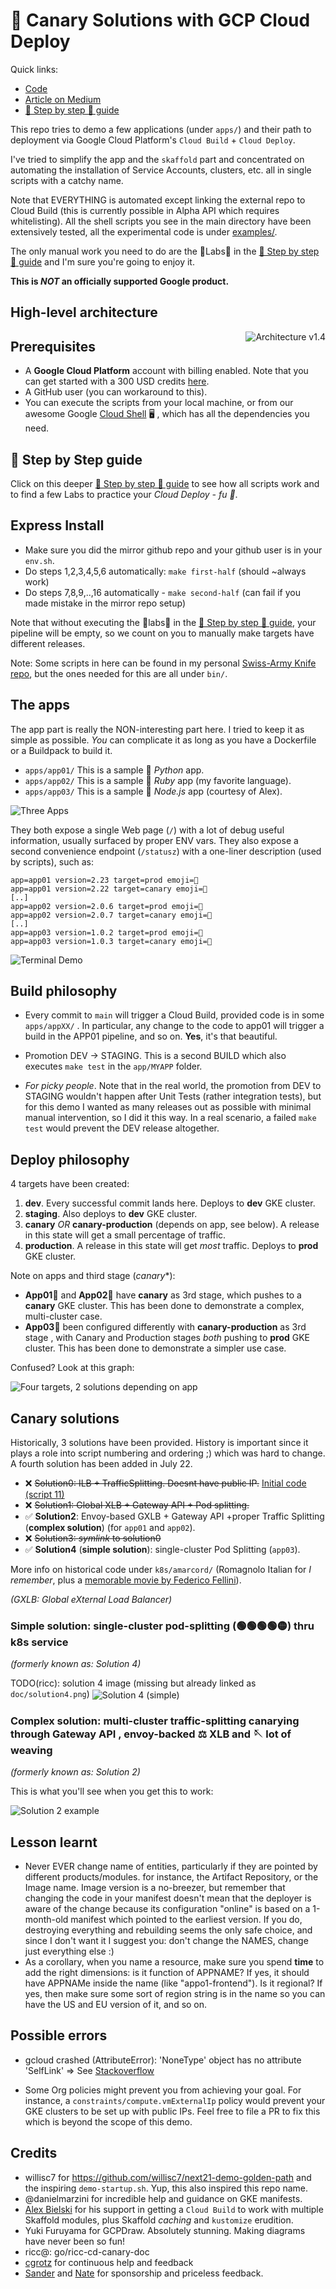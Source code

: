 # 🐤 Canary Solutions with GCP Cloud Deploy

Quick links:

* [Code](https://github.com/palladius/clouddeploy-platinum-path)
* [Article on Medium](https://medium.com/@palladiusbonton/draft-canarying-on-gcp-with-cloud-deploy-91b3e4d0ee9a)
* [👣 Step by step 👣 guide](https://github.com/palladius/clouddeploy-platinum-path/blob/main/step-by-step-guide.md)

This repo tries to demo a few applications (under `apps/`) and their path to
deployment via Google Cloud Platform's `Cloud Build` + `Cloud Deploy`.

I've tried to simplify the app and the `skaffold` part and concentrated on
automating the installation of Service Accounts, clusters, etc. all in
single scripts with a catchy name.

Note that EVERYTHING is automated except linking the external repo to Cloud
Build (this is currently possible in Alpha API which requires whitelisting).
All the shell scripts you see in the main directory have been
extensively tested, all the experimental code is under
[examples/](https://github.com/palladius/clouddeploy-platinum-path/tree/main/examples).

The only manual work you need to do are the 🧪Labs🧪 in the
[👣 Step by step 👣 guide](https://github.com/palladius/clouddeploy-platinum-path/blob/main/step-by-step-guide.md)
and I'm sure you're going to enjoy it.

**This is _NOT_ an officially supported Google product.**

## High-level architecture

<!--
<img src="https://github.com/palladius/clouddeploy-platinum-path/blob/main/doc/Ricc%20Canary%20deployment%202022.png" alt="Architecture v1.1" align='right' />
-->
<img src="https://github.com/palladius/clouddeploy-platinum-path/blob/main/doc/bielski-nicer-architecture-diagram.png" alt="Architecture v1.4" align='right' />


## Prerequisites

* A **Google Cloud Platform** account with billing enabled. Note that you can get started with a 300 USD credits
  [here](https://cloud.google.com/free).
* A GitHub user (you can workaround to this).
* You can execute the scripts from your local machine, or from our awesome Google
  [Cloud Shell](https://cloud.google.com/shell) 🖥️ , which has all the dependencies you need.

## 👣 Step by Step guide

Click on this deeper
[👣 Step by step 👣 guide](https://github.com/palladius/clouddeploy-platinum-path/blob/main/step-by-step-guide.md)
to see how all scripts work and to find a few Labs to practice your *Cloud Deploy - fu 🥋*.

## Express Install

* Make sure you did the mirror github repo and your github user is in your `env.sh`.
* Do steps 1,2,3,4,5,6 automatically: `make first-half` (should ~always work)
* Do steps 7,8,9,..,16 automatically - `make second-half` (can fail if you made mistake in the mirror repo setup)

Note that without executing the 🧪labs🧪 in the
[👣 Step by step 👣 guide](https://github.com/palladius/clouddeploy-platinum-path/blob/main/step-by-step-guide.md),
your pipeline will be empty, so we count on you to manually make targets have different releases.

Note: Some scripts in here can be found in my personal
[Swiss-Army Knife repo](https://github.com/palladius/sakura/), but the ones needed for this are all under `bin/`.

## The apps

The app part is really the NON-interesting part here. I tried to keep it as simple as
possible. *You* can complicate it as long as you have a Dockerfile or a Buildpack
to build it.

* `apps/app01/` This is a sample 🐍 *Python* app.
* `apps/app02/` This is a sample 💎 *Ruby* app (my favorite language).
* `apps/app03/` This is a sample 🧊 *Node.js* app (courtesy of Alex).

<img src="https://github.com/palladius/clouddeploy-platinum-path/blob/main/doc/3apps.png?raw=true" alt="Three Apps" align='center' />

They both expose a single Web page (`/`) with a lot of debug useful information, usually
surfaced by proper ENV vars. They also expose a second convenience endpoint (`/statusz`)
with a one-liner description (used by scripts), such as:

```
app=app01 version=2.23 target=prod emoji=🐍
app=app01 version=2.22 target=canary emoji=🐍
[..]
app=app02 version=2.0.6 target=prod emoji=💎
app=app02 version=2.0.7 target=canary emoji=💎
[..]
app=app03 version=1.0.2 target=prod emoji=🧊
app=app03 version=1.0.3 target=canary emoji=🧊
```

<img src="https://github.com/palladius/clouddeploy-platinum-path/blob/main/doc/canary-horizontal-render.gif?raw=true" alt="Terminal Demo" align='center' />

## Build philosophy

* Every commit to `main` will trigger a Cloud Build, provided code is in some `apps/appXX/` . In particular, any change to the code to app01 will trigger a build in the APP01 pipeline, and so on. **Yes**, it's that beautiful.

* Promotion DEV -> STAGING. This is a second BUILD which also executes `make test` in the
`app/MYAPP` folder.

* *For picky people*. Note that in the real world, the promotion from DEV to STAGING wouldn't happen after Unit Tests (rather integration tests), but for this demo I wanted as many releases out as possible with minimal manual intervention, so I did it this way. In a real scenario, a failed `make test` would prevent the DEV release altogether.

## Deploy philosophy

4 targets have been created:

1. **dev**. Every successful commit lands here. Deploys to **dev** GKE cluster.
1. **staging**. Also deploys to **dev** GKE cluster.
1. **canary** *OR* **canary-production** (depends on app, see below). A release in this state will get a small
  percentage of traffic.
2. **production**. A release in this state will get *most* traffic. Deploys to **prod** GKE cluster.

Note on apps and third stage (*canary**):

* **App01**🐍 and **App02**💎 have **canary** as 3rd stage, which pushes to a **canary** GKE cluster.
  This has been done to demonstrate a complex, multi-cluster case.
* **App03**🧊 been configured differently with **canary-production** as 3rd stage , with Canary and Production stages
  *both* pushing to **prod** GKE cluster. This has been done to demonstrate a simpler use case.

Confused? Look at this graph:

<img src="https://github.com/palladius/clouddeploy-platinum-path/blob/main/doc/bifid tetra-pipeline.png?raw=true" alt="Four targets, 2 solutions depending on app" align='center' />


## Canary solutions

Historically, 3 solutions have been provided. History is important since it plays a role
into script numbering and ordering ;) which was hard to change. A fourth solution has been added in July 22.

* ❌ ~~Solution0: ILB + TrafficSplitting. Doesnt have public IP.~~ [Initial code (script 11)](https://github.com/palladius/clouddeploy-platinum-path/pull/3/files)
* ❌ ~~Solution1: Global XLB + Gateway API + Pod splitting.~~
* ✅ **Solution2**: Envoy-based GXLB + Gateway API +proper Traffic Splitting (**complex solution**) (for `app01` and `app02`).
* ❌ ~~Solution3: *symlink* to solution0~~
* ✅ **Solution4** (**simple solution**): single-cluster Pod Splitting (`app03`).

More info on historical code under `k8s/amarcord/` (Romagnolo Italian for *I remember*, plus a
[memorable movie by Federico Fellini](https://en.wikipedia.org/wiki/Amarcord)).

*(GXLB: Global eXternal Load Balancer)*

### Simple solution: single-cluster pod-splitting (🟢🟢🟢🟢🟡) thru k8s service

*(formerly known as: Solution 4)*

TODO(ricc): solution 4 image (missing but already linked as `doc/solution4.png`)
<img src="https://github.com/palladius/clouddeploy-platinum-path/blob/main/doc/solution4.png?raw=true" alt="Solution 4 (simple)" align='center' />

### Complex solution: multi-cluster traffic-splitting canarying through Gateway API , envoy-backed ⚖️ XLB and 🪡 lot of weaving

*(formerly known as: Solution 2)*

This is what you'll see when you get this to work:

<img src="https://github.com/palladius/clouddeploy-platinum-path/blob/main/doc/solution2 app01 python sample.png?raw=true" alt="Solution 2 example" align='center' />

## Lesson learnt

* Never EVER change name of entities, particularly if they are pointed by different products/modules.
  for instance, the Artifact Repository, or the Image name. Image version is a no-breezer, but remember
  that changing the code in your manifest doesn't mean that the deployer is aware of the change because
  its configuration "online" is based on a 1-month-old manifest which pointed to the earliest version.
  If you do, destroying everything and rebuilding seems the only safe choice, and since I don't want it
  I suggest you: don't change the NAMES, change just everything else :)
* As a corollary, when you name a resource, make sure you spend **time** to add the right dimensions: is it
  function of APPNAME? If yes, it should have APPNAMe inside the name (like "appo1-frontend"). Is it
  regional? If yes, then make sure some sort of region string is in the name so you can have the US and EU
  version of it, and so on.


## Possible errors

* gcloud crashed (AttributeError): 'NoneType' object has no attribute 'SelfLink' => See
  [Stackoverflow](https://stackoverflow.com/questions/57031471/gcloud-crashed-attributeerror-nonetype-object-has-no-attribute-revisiontem)

* Some Org policies might prevent you from achieving your goal. For instance, a `constraints/compute.vmExternalIp`
  policy would prevent your GKE clusters to be set up with public IPs. Feel free to file a PR to fix this which is
  beyond the scope of this demo.

## Credits

* willisc7 for https://github.com/willisc7/next21-demo-golden-path and the
   inspiring `demo-startup.sh`. Yup, this also inspired this repo name.
* @danielmarzini for incredible help and guidance on GKE manifests.
* [Alex Bielski](https://github.com/aablsk) for his support in getting a `Cloud Build` to work with multiple
  Skaffold modules, plus Skaffold *caching* and `kustomize` erudition.
* Yuki Furuyama for GCPDraw. Absolutely stunning. Making diagrams have never been so fun!
* ricc@: go/ricc-cd-canary-doc
* [cgrotz](https://github.com/cgrotz) for continuous help and feedback
* [Sander](https://github.com/sbbogdanc) and [Nate](https://github.com/nateaveryg) for sponsorship and priceless
  feedback.
